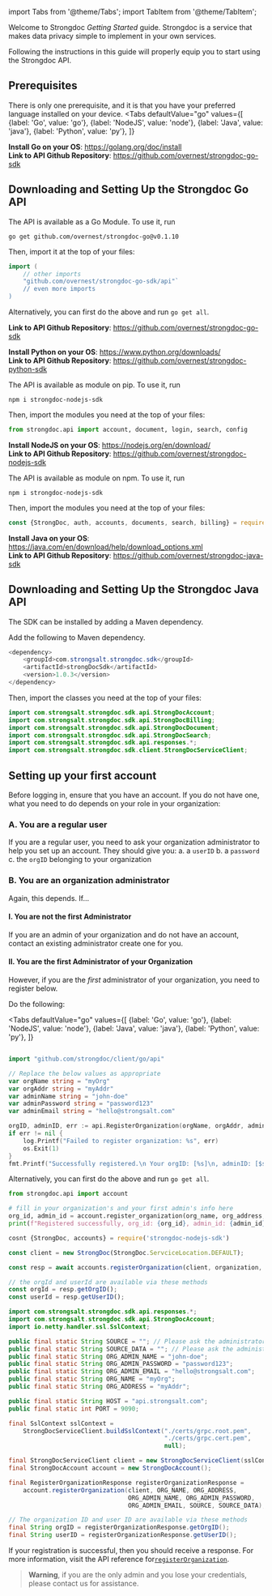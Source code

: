import Tabs from '@theme/Tabs';
import TabItem from '@theme/TabItem';

Welcome to Strongdoc *Getting Started* guide. Strongdoc is a service that makes data privacy simple to implement in your own services.

Following the instructions in this guide will properly equip you to start using the Strongdoc API.

## Prerequisites

There is only one prerequisite, and it is that you have your preferred language installed on your device. 
<Tabs
  defaultValue="go"
  values={[
      {label: 'Go', value: 'go'},
      {label: 'NodeJS', value: 'node'},
      {label: 'Java', value: 'java'},
      {label: 'Python', value: 'py'},
    ]}
>
<TabItem value="go">

**Install Go on your OS**: https://golang.org/doc/install  
**Link to API Github Repository**: https://github.com/overnest/strongdoc-go-sdk


## Downloading and Setting Up the Strongdoc Go API

The API is available as a Go Module. To use it, run

`go get github.com/overnest/strongdoc-go@v0.1.10`

Then, import it at the top of your files:

```go
import (
    // other imports
    "github.com/overnest/strongdoc-go-sdk/api"`
    // even more imports
)
```

Alternatively, you can first do the above and run `go get all`.


**Link to API Github Repository**: https://github.com/overnest/strongdoc-go-sdk

</TabItem>
<TabItem value="py">

**Install Python on your OS**: https://www.python.org/downloads/  
**Link to API Github Repository**: https://github.com/overnest/strongdoc-python-sdk

The API is available as module on pip. To use it, run

`npm i strongdoc-nodejs-sdk`

Then, import the modules you need at the top of your files:

```py
from strongdoc.api import account, document, login, search, config
```


</TabItem>
<TabItem value="node">

**Install NodeJS on your OS**: https://nodejs.org/en/download/  
**Link to API Github Repository**: https://github.com/overnest/strongdoc-nodejs-sdk

The API is available as module on npm. To use it, run

`npm i strongdoc-nodejs-sdk`

Then, import the modules you need at the top of your files:

```javascript
const {StrongDoc, auth, accounts, documents, search, billing} = require('strongdoc-nodejs-sdk')
```

</TabItem>
<TabItem value="java">

**Install Java on your OS**: https://java.com/en/download/help/download_options.xml  
**Link to API Github Repository**: https://github.com/overnest/strongdoc-java-sdk


## Downloading and Setting Up the Strongdoc Java API

The SDK can be installed by adding a Maven dependency.

Add the following to Maven dependency.

```java
<dependency>
    <groupId>com.strongsalt.strongdoc.sdk</groupId>
    <artifactId>strongDocSdk</artifactId>
    <version>1.0.3</version>
</dependency>
```

Then, import the classes you need at the top of your files:

```java
import com.strongsalt.strongdoc.sdk.api.StrongDocAccount;
import com.strongsalt.strongdoc.sdk.api.StrongDocBilling;
import com.strongsalt.strongdoc.sdk.api.StrongDocDocument;
import com.strongsalt.strongdoc.sdk.api.StrongDocSearch;
import com.strongsalt.strongdoc.sdk.api.responses.*;
import com.strongsalt.strongdoc.sdk.client.StrongDocServiceClient;
```
</TabItem>
</Tabs>




## Setting up your first account

Before logging in, ensure that you have an account. 
If you do not have one, what you need to do depends on 
your role in your organization:

### A. You are a **regular user**

If you are a regular user, you need to ask your organization administrator 
to help you set up an account. They should give you:
a. a `userID`
b. a `password` 
c. the `orgID` belonging to your organization

### B. You are an **organization administrator**

Again, this depends. If...

#### I. You are not the first Administrator

If you are an admin of your organization and do not have an account,
contact an existing administrator create one for you. 

#### II. You are the first Administrator of your Organization

However, if you are the *first* administrator of your organization, you need to register below.

Do the following:

<Tabs
  defaultValue="go"
  values={[
      {label: 'Go', value: 'go'},
      {label: 'NodeJS', value: 'node'},
      {label: 'Java', value: 'java'},
      {label: 'Python', value: 'py'},
    ]}
>
<TabItem value="go">

```go

import "github.com/strongdoc/client/go/api"

// Replace the below values as appropriate
var orgName string = "myOrg"
var orgAddr string = "myAddr"
var adminName string = "john-doe"
var adminPassword string = "password123"
var adminEmail string = "hello@strongsalt.com"

orgID, adminID, err := api.RegisterOrganization(orgName, orgAddr, adminName, adminPassword, adminEmail)
if err != nil {
    log.Printf("Failed to register organization: %s", err)
    os.Exit(1)
}
fmt.Printf("Successfully registered.\n Your orgID: [%s]\n, adminID: [$s]\n", orgID, adminID)
```

Alternatively, you can first do the above and run `go get all`.

</TabItem>
<TabItem value="py">

```py
from strongdoc.api import account

# fill in your organization's and your first admin's info here
org_id, admin_id = account.register_organization(org_name, org_address, admin_name, admin_pass, admin_email)
print(f"Registered successfully, org_id: {org_id}, admin_id: {admin_id}")
```

</TabItem>
<TabItem value="node">

```javascript
cosnt {StrongDoc, accounts} = require('strongdoc-nodejs-sdk')

const client = new StrongDoc(StrongDoc.ServciceLocation.DEFAULT);

const resp = await accounts.registerOrganization(client, organization, orgAddress, adminName, adminPassword, adminEmail);

// the orgId and userId are available via these methods
const orgId = resp.getOrgID();
const userId = resp.getUserID();
```

</TabItem>
<TabItem value="java">

```java
import com.strongsalt.strongdoc.sdk.api.responses.*;
import com.strongsalt.strongdoc.sdk.api.StrongDocAccount;
import io.netty.handler.ssl.SslContext;

public final static String SOURCE = ""; // Please ask the administrator to obtain the value
public final static String SOURCE_DATA = ""; // Please ask the administrator to obtain the value
public final static String ORG_ADMIN_NAME = "john-doe";
public final static String ORG_ADMIN_PASSWORD = "password123";
public final static String ORG_ADMIN_EMAIL = "hello@strongsalt.com";
public final static String ORG_NAME = "myOrg";
public final static String ORG_ADDRESS = "myAddr";

public final static String HOST = "api.strongsalt.com";
public final static int PORT = 9090;

final SslContext sslContext =
    StrongDocServiceClient.buildSslContext("./certs/grpc.root.pem",
                                           "./certs/grpc.cert.pem",
                                           null);

final StrongDocServiceClient client = new StrongDocServiceClient(sslContext, HOST, PORT);
final StrongDocAccount account = new StrongDocAccount();

final RegisterOrganizationResponse registerOrganizationResponse =
    account.registerOrganization(client, ORG_NAME, ORG_ADDRESS,
                                 ORG_ADMIN_NAME, ORG_ADMIN_PASSWORD,
                                 ORG_ADMIN_EMAIL, SOURCE, SOURCE_DATA);

// The organization ID and user ID are available via these methods
final String orgID = registerOrganizationResponse.getOrgID();
final String userID = registerOrganizationResponse.getUserID();
```
</TabItem>
</Tabs>

If your registration is successful, then you should receive a response. For more information, visit the API reference for[`registerOrganization`](Organizations.md#register-organization).

> **Warning**, if you are the only admin and you lose your credentials,
> please contact us for assistance.
> 
